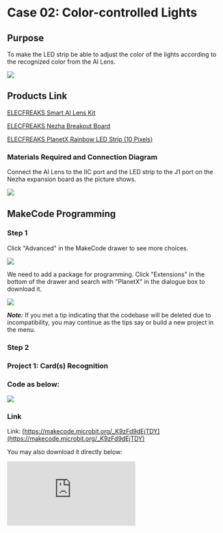 ﻿# Case 02: Color-controlled Lights

## Purpose

To make the LED strip be able to adjust the color of the lights according to the recognized color from the AI Lens.

![](https://wiki-media-ef.oss-cn-hongkong.aliyuncs.com//images/05035_01.png)


## Products Link

[ELECFREAKS Smart AI Lens Kit](https://www.elecfreaks.com/elecfreaks-smart-ai-lens-kit.html)

[ELECFREAKS Nezha Breakout Board](https://www.elecfreaks.com/nezha-breakout-board.html)

[ELECFREAKS PlanetX Rainbow LED Strip (10 Pixels)](https://www.elecfreaks.com/planetx-rainbow-led-strip-10-pixels.html)

### Materials Required and Connection Diagram


 Connect the AI Lens to the IIC port and the LED strip to the J1 port on the Nezha expansion board as the picture shows.


![](https://wiki-media-ef.oss-cn-hongkong.aliyuncs.com//images/05035_02_03.png)



## MakeCode Programming


### Step 1

Click "Advanced" in the MakeCode drawer to see more choices.

![](https://wiki-media-ef.oss-cn-hongkong.aliyuncs.com//images/05001_04.png)

We need to add a package for programming. Click "Extensions" in the bottom of the drawer and search with "PlanetX" in the dialogue box to download it.

![](https://wiki-media-ef.oss-cn-hongkong.aliyuncs.com//images/05001_05.png)

***Note:*** If you met a tip indicating that the codebase will be deleted due to incompatibility, you may continue as the tips say or build a new project in the menu.

### Step 2

### Project 1: Card(s) Recognition

### Code as below:

![](https://wiki-media-ef.oss-cn-hongkong.aliyuncs.com//images/05035_02_06.png)


### Link
Link: [https://makecode.microbit.org/_K9zFd9dEjTDY](https://makecode.microbit.org/_K9zFd9dEjTDY)

You may also download it directly below:


<div
    style={{
        position: 'relative',
        paddingBottom: '60%',
        overflow: 'hidden',
    }}
>
    <iframe
        src="https://makecode.microbit.org/_K9zFd9dEjTDY"
        frameborder="0"
        sandbox="allow-popups allow-forms allow-scripts allow-same-origin"
        style={{
            position: 'absolute',
            width: '100%',
            height: '100%',
        }}
    />
</div>


### Result
 The LED strip displays the color in accordance with the color that is recognized from the AI Lens.
